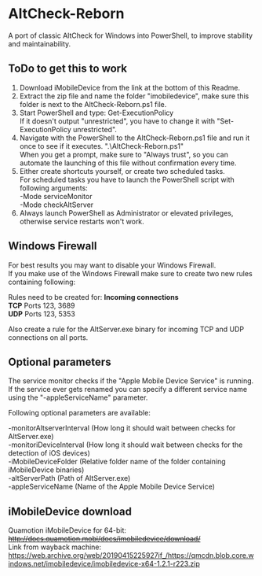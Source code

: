 # AltCheck-Reborn
A port of classic AltCheck for Windows into PowerShell, to improve stability and maintainability.

## ToDo to get this to work
1. Download iMobileDevice from the link at the bottom of this Readme.
2. Extract the zip file and name the folder "imobiledevice", make sure this folder is next to the AltCheck-Reborn.ps1 file.
3. Start PowerShell and type: Get-ExecutionPolicy\
If it doesn't output "unrestricted", you have to change it with "Set-ExecutionPolicy unrestricted".
4. Navigate with the PowerShell to the AltCheck-Reborn.ps1 file and run it once to see if it executes. ".\AltCheck-Reborn.ps1"\
When you get a prompt, make sure to "Always trust", so you can automate the launching of this file without confirmation every time.
5. Either create shortcuts yourself, or create two scheduled tasks.\
For scheduled tasks you have to launch the PowerShell script with following arguments:\
<path of AltCheck-Reborn.ps1> -Mode serviceMonitor\
<path of AltCheck-Reborn.ps1> -Mode checkAltServer
6. Always launch PowerShell as Administrator or elevated privileges, otherwise service restarts won't work.

## Windows Firewall
For best results you may want to disable your Windows Firewall.\
If you make use of the Windows Firewall make sure to create two new rules containing following:

Rules need to be created for: **Incoming connections**\
**TCP** Ports 123, 3689\
**UDP** Ports 123, 5353

Also create a rule for the AltServer.exe binary for incoming TCP and UDP connections on all ports.

## Optional parameters
The service monitor checks if the "Apple Mobile Device Service" is running.\
If the service ever gets renamed you can specify a different service name using the "-appleServiceName" parameter.

Following optional parameters are available:

-monitorAltserverInterval (How long it should wait between checks for AltServer.exe)\
-monitoriDeviceInterval (How long it should wait between checks for the detection of iOS devices)\
-iMobileDeviceFolder (Relative folder name of the folder containing iMobileDevice binaries)\
-altServerPath (Path of AltServer.exe)\
-appleServiceName (Name of the Apple Mobile Device Service)

## iMobileDevice download
Quamotion iMobileDevice for 64-bit: ~~http://docs.quamotion.mobi/docs/imobiledevice/download/~~ \
Link from wayback machine: https://web.archive.org/web/20190415225927if_/https://qmcdn.blob.core.windows.net/imobiledevice/imobiledevice-x64-1.2.1-r223.zip

